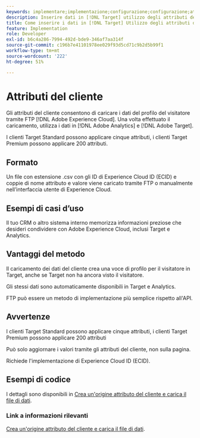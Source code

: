 ```yaml
---
keywords: implementare;implementazione;configurazione;configurazione;attributi del cliente
description: Inserire dati in [!DNL Target] utilizzo degli attributi del cliente.
title: Come inserire i dati in [!DNL Target] Utilizzo degli attributi del cliente
feature: Implementation
role: Developer
exl-id: b6c4a286-7994-492d-bde9-346af7aa314f
source-git-commit: c196b7e41101978ee029f93d5cd71c9b2d5b99f1
workflow-type: tm+mt
source-wordcount: '222'
ht-degree: 51%

---
```


# Attributi del cliente

Gli attributi del cliente consentono di caricare i dati del profilo del visitatore tramite FTP [!DNL Adobe Experience Cloud]. Una volta effettuato il caricamento, utilizza i dati in [!DNL Adobe Analytics] e [!DNL Adobe Target].

I clienti Target Standard possono applicare cinque attributi, i clienti Target Premium possono applicare 200 attributi.

## Formato

Un file con estensione .csv con gli ID di Experience Cloud ID (ECID) e coppie di nome attributo e valore viene caricato tramite FTP o manualmente nell’interfaccia utente di Experience Cloud.

## Esempi di casi d’uso

Il tuo CRM o altro sistema interno memorizza informazioni preziose che desideri condividere con Adobe Experience Cloud, inclusi Target e Analytics.

## Vantaggi del metodo

Il caricamento dei dati del cliente crea una voce di profilo per il visitatore in Target, anche se Target non ha ancora visto il visitatore.

Gli stessi dati sono automaticamente disponibili in Target e Analytics.

FTP può essere un metodo di implementazione più semplice rispetto all&#39;API.

## Avvertenze

I clienti Target Standard possono applicare cinque attributi, i clienti Target Premium possono applicare 200 attributi

Può solo aggiornare i valori tramite gli attributi del cliente, non sulla pagina.

Richiede l&#39;implementazione di Experience Cloud ID (ECID).

## Esempi di codice

I dettagli sono disponibili in [Crea un&#39;origine attributo del cliente e carica il file di dati](https://experienceleague.adobe.com/docs/core-services/interface/customer-attributes/t-crs-usecase.html).

### Link a informazioni rilevanti

[Crea un&#39;origine attributo del cliente e carica il file di dati](https://experienceleague.adobe.com/docs/core-services/interface/customer-attributes/t-crs-usecase.html).
